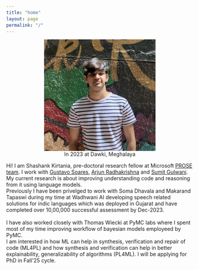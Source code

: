 ```yaml
---
title: "home"
layout: page
permalink: "/"
---
```

<img src="blogs/images/me.png" alt="2023" width="300" height="300" style="display: block; margin: 0 auto">

<center> In 2023 at Dawki, Meghalaya </center>
        

Hi! I am Shashank Kirtania, pre-doctoral research fellow at Microsoft [PROSE team](https://www.microsoft.com/en-us/research/group/prose/). I work with [Gustavo Soares](https://www.microsoft.com/en-us/research/people/gsoares/), [Arjun Radhakrishna](https://www.microsoft.com/en-us/research/people/arradha/) and [Sumit Gulwani](https://www.microsoft.com/en-us/research/people/sumitg/). My current research is about improving understanding code and reasoning from it using language models. <br>
Previously I have been privelged to work with Soma Dhavala and Makarand Tapaswi during my time at Wadhwani AI developing speech related solutions for indic languages which was deployed in Gujarat and have completed over 10,00,000 successful assessment by Dec-2023. <br> <br>
I have also worked closely with Thomas Wiecki at PyMC labs where I spent most of my time improving workflow of bayesian models employeed by PyMC.
<br>
I am interested in how ML can help in synthesis, verification and repair of code (ML4PL) and how synthesis and verification can help in better explainability, generalizability  of algorithms (PL4ML). I will be applying for PhD in Fall'25 cycle.